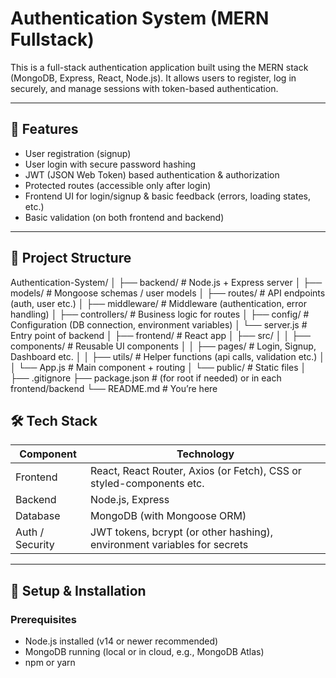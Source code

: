 # Authentication System (MERN Fullstack)

This is a full-stack authentication application built using the MERN stack (MongoDB, Express, React, Node.js). It allows users to register, log in securely, and manage sessions with token-based authentication.  

---

## 🚀 Features

- User registration (signup)  
- User login with secure password hashing  
- JWT (JSON Web Token) based authentication & authorization  
- Protected routes (accessible only after login)  
- Frontend UI for login/signup & basic feedback (errors, loading states, etc.)  
- Basic validation (on both frontend and backend)  

---

## 📁 Project Structure

Authentication-System/
│
├── backend/ # Node.js + Express server
│ ├── models/ # Mongoose schemas / user models
│ ├── routes/ # API endpoints (auth, user etc.)
│ ├── middleware/ # Middleware (authentication, error handling)
│ ├── controllers/ # Business logic for routes
│ ├── config/ # Configuration (DB connection, environment variables)
│ └── server.js # Entry point of backend
│
├── frontend/ # React app
│ ├── src/
│ │ ├── components/ # Reusable UI components
│ │ ├── pages/ # Login, Signup, Dashboard etc.
│ │ ├── utils/ # Helper functions (api calls, validation etc.)
│ │ └── App.js # Main component + routing
│ └── public/ # Static files
│
├── .gitignore
├── package.json # (for root if needed) or in each frontend/backend
└── README.md # You’re here

## 🛠 Tech Stack

| Component        | Technology                                                                 |
|------------------|----------------------------------------------------------------------------|
| Frontend         | React, React Router, Axios (or Fetch), CSS or styled-components etc.       |
| Backend          | Node.js, Express                                                            |
| Database         | MongoDB (with Mongoose ORM)                                                |
| Auth / Security  | JWT tokens, bcrypt (or other hashing), environment variables for secrets    |

---

## 🔧 Setup & Installation

### Prerequisites

- Node.js installed (v14 or newer recommended)  
- MongoDB running (local or in cloud, e.g., MongoDB Atlas)  
- npm or yarn  
